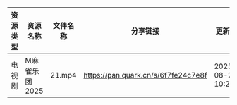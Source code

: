 | 资源类型 | 资源名称      | 文件名称   | 分享链接                                | 更新时间                |
| ---- | --------- | ------ | ----------------------------------- | ------------------- |
| 电视剧  | M麻雀乐团2025 | 21.mp4 | https://pan.quark.cn/s/6f7fe24c7e8f | 2025-08-26 10:20:20 |
